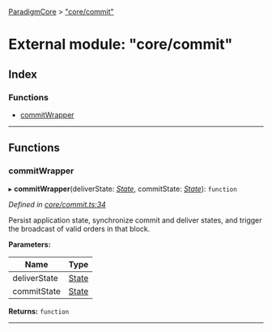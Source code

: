 [ParadigmCore](../README.md) > ["core/commit"](../modules/_core_commit_.md)

# External module: "core/commit"

## Index

### Functions

* [commitWrapper](_core_commit_.md#commitwrapper)

---

## Functions

<a id="commitwrapper"></a>

###  commitWrapper

▸ **commitWrapper**(deliverState: *[State](../classes/_state_state_.state.md)*, commitState: *[State](../classes/_state_state_.state.md)*): `function`

*Defined in [core/commit.ts:34](https://github.com/paradigmfoundation/paradigmcore/blob/e540330/src/core/commit.ts#L34)*

Persist application state, synchronize commit and deliver states, and trigger the broadcast of valid orders in that block.

**Parameters:**

| Name | Type |
| ------ | ------ |
| deliverState | [State](../classes/_state_state_.state.md) |
| commitState | [State](../classes/_state_state_.state.md) |

**Returns:** `function`

___

